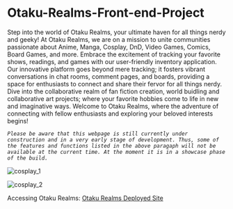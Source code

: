 # Otaku-Realms-Front-end-Project
Step into the world of Otaku Realms, your ultimate haven for all things nerdy and geeky! At Otaku Realms, we are on a mission to unite communities passionate about Anime, Manga, Cosplay, DnD, Video Games, Comics, Board Games, and more. Embrace the excitement of tracking your favorite shows, readings, and games with our user-friendly inventory application. Our innovative platform goes beyond mere tracking; it fosters vibrant conversations in chat rooms, comment pages, and boards, providing a space for enthusiasts to connect and share their fervor for all things nerdy. Dive into the collaborative realm of fan fiction creation, world buidling and collaborative art projects; where your favorite hobbies come to life in new and imaginative ways. Welcome to Otaku Realms, where the adventure of connecting with fellow enthusiasts and exploring your beloved interests begins!

*`Please be aware that this webpage is still currently under construction and in a very early stage of development. Thus, some of the features and functions listed in the above paragaph will not be available at the current time. At the moment it is in a showcase phase of the build.`*

![cosplay_1](https://images.pexels.com/photos/13438266/pexels-photo-13438266.jpeg)

![cosplay_2](https://images.pexels.com/photos/19084402/pexels-photo-19084402/free-photo-of-portrait-of-woman-in-anime-costume.jpeg?auto=compress&cs=tinysrgb&w=1260&h=750&dpr=1)

Accessing Otaku Realms: [Otaku Realms Deployed Site](https://gyancarlospinto.github.io/Otaku-Realms-Front-end-Portfolio-Project/)